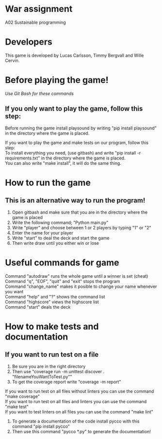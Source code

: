 # War assignment
A02 Sustainable programming

# Developers
This game is developed by Lucas Carlsson, Timmy Bergvall and Wille Cervin.

# Before playing the game!
*Use Git Bash for these commands*
## If you only want to play the game, follow this step:
Before running the game install playsound by writing "pip install playsound" in the directory where the game is placed.

If you want to play the game and make tests on our program, follow this step:<br/>
To install everything you need, (use gitbash) and write "pip install -r requirements.txt" in the directory where the game is placed.<br/>
You can also write "make install", it will do the same thing.<br/>

# How to run the game
## This is an alternative way to run the program!
1. Open gitbash and make sure that you are in the directory where the game is placed
2. Write the following command; "Python main.py"
3. Write "player" and choose between 1 or 2 players by typing "1" or "2"
4. Enter the name for your player
5. Write "start" to deal the deck and start the game
6. Then write draw until you either win or lose

# Useful commands for game
Command "autodraw" runs the whole game until a winner is set (cheat)<br/>
Command "q", "EOF", "quit" and "exit" stops the program<br/>
Command "change_name" makes it posible to change your name whenever you want<br/>
Command "help" and "?" shows the command list<br/>
Command "highscore" views the highscore list<br/>
Command "start" deals the deck<br/>

# How to make tests and documentation
## If you want to run test on a file
1. Be sure you are in the right directory 
2. Then use "coverage run -m unittest discover . "filenameYouWantToTest.py""
3. To get the coverage report write "coverage -m report"

If you want to run test on all files without linters you can use the command "make coverage"<br/>
If you want to run test on all files and linters you can use the command "make test"<br/>
If you want to test linters on all files you can use the command "make lint"<br/>

1. To generate a documentation of the code install pycco with this command "pip install pycco"
2. Then use this command "pycco *.py" to generate the documentation!

